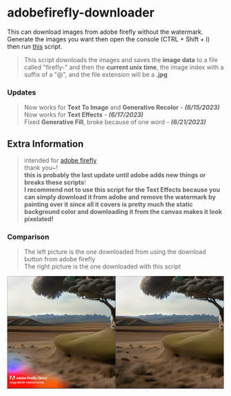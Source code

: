 # adobefirefly-downloader

This can download images from adobe firefly without the watermark. Generate the images you want then open the console (CTRL + Shift + I) then run [this](https://github.com/xNasuni/adobefirefly-downloader/blob/main/universal-main.js) script.

> This script downloads the images and saves the **image data** to a file called "firefly-" and then the **current unix time**, the image index with a suffix of a "@", and the file extension will be a **.jpg**

### Updates
> Now works for **Text To Image** and **Generative Recolor** - ***(6/15/2023)***<br/>
> Now works for **Text Effects** - ***(6/17/2023)***<br/>
> Fixed **Generative Fill**, broke because of one word - ***(6/21/2023)***

## Extra Information

> intended for [adobe firefly](https://firefly.adobe.com)<br/>
> thank you~!<br/>
> **this is probably the last update until adobe adds new things or breaks these scripts**!<br/>
> **I recommend not to use this script for the Text Effects because you can simply download it from adobe and remove the watermark by painting over it since all it covers is pretty much the static background color and downloading it from the canvas makes it look pixelated!**

### Comparison
> The left picture is the one downloaded from using the download button from adobe firefly<br/>
> The right picture is the one downloaded with this script
<img src="./showcase.png"/>
